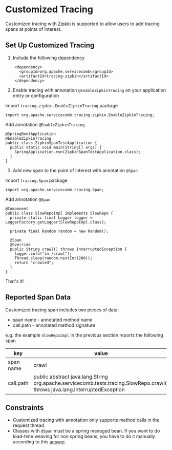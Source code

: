 # Customized Tracing
Customized tracing with [Zipkin](http://zipkin.io/) is supported to allow users to add tracing spans at points of
interest.

## Set Up Customized Tracing
1. Include the following dependency
```
    <dependency>
      <groupId>org.apache.servicecomb</groupId>
      <artifactId>tracing-zipkin</artifactId>
    </dependency>
```
2. Enable tracing with annotation `@EnableZipkinTracing` on your application entry or configuration

Import `tracing.zipkin.EnableZipkinTracing` package

```
import org.apache.servicecomb.tracing.zipkin.EnableZipkinTracing;
```
Add annotation `@EnableZipkinTracing`

```
@SpringBootApplication
@EnableZipkinTracing
public class ZipkinSpanTestApplication {
  public static void main(String[] args) {
    SpringApplication.run(ZipkinSpanTestApplication.class);
  }
}
```
3. Add new span to the point of interest with annotation `@Span`

Import `tracing.Span` package

```
import org.apache.servicecomb.tracing.Span;
```
Add annotation `@Span`

```
@Component
public class SlowRepoImpl implements SlowRepo {
  private static final Logger logger = LoggerFactory.getLogger(SlowRepoImpl.class);

  private final Random random = new Random();

  @Span
  @Override
  public String crawl() throws InterruptedException {
    logger.info("in /crawl");
    Thread.sleep(random.nextInt(200));
    return "crawled";
  }
}
```

That's it!

## Reported Span Data
Customized tracing span includes two pieces of data:
* span name - annotated method name
* call.path - annotated method signature

e.g. the example `SlowRepoImpl` in the previous section reports the following span

| key | value |
| --- | --- |
| span name | crawl |
| call.path	| public abstract java.lang.String org.apache.servicecomb.tests.tracing.SlowRepo.crawl() throws java.lang.InterruptedException |

## Constraints
* Customized tracing with annotation only supports method calls in the request thread.
* Classes with `@Span` must be a spring managed bean. If you want to do load-time weaving for non spring beans,
you have to do it manually according to this [answer](https://stackoverflow.com/questions/41383941/load-time-weaving-for-non-spring-beans-in-a-spring-application).
